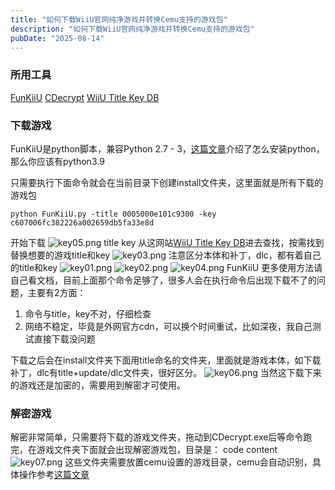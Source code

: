 ```yaml
---
title: "如何下载WiiU官网纯净游戏并转换Cemu支持的游戏包"
description: "如何下载WiiU官网纯净游戏并转换Cemu支持的游戏包"
pubDate: "2025-08-14"
---
```


### 所用工具
[FunKiiU][1]
[CDecrypt][2]
[WiiU Title Key DB][3]

### 下载游戏
FunKiiU是python脚本，兼容Python 2.7 - 3，[这篇文章][4]介绍了怎么安装python，那么你应该有python3.9

只需要执行下面命令就会在当前目录下创建install文件夹，这里面就是所有下载的游戏包

```shell
python FunKiiU.py -title 0005000e101c9300 -key c607006fc382226a002659db5fa33e8d
```
开始下载
![key05.png][5]
title key 从这网站[WiiU Title Key DB][6]进去查找，按需找到替换想要的游戏title和key
![key03.png][7]
注意区分本体和补丁，dlc，都有着自己的title和key
![key01.png][8]
![key02.png][9]
![key04.png][10]
FunKiiU 更多使用方法请自己看文档，目前上面那个命令足够了，很多人会在执行命令后出现下载不了的问题，主要有2方面：

 1. 命令与title，key不对，仔细检查
 2. 网络不稳定，毕竟是外网官方cdn，可以换个时间重试，比如深夜，我自己测试直接下载没问题

下载之后会在install文件夹下面用title命名的文件夹，里面就是游戏本体，如下载补丁，dlc有title+update/dlc文件夹，很好区分。
![key06.png][11]
当然这下载下来的游戏还是加密的，需要用到解密才可使用。

### 解密游戏
解密非常简单，只需要将下载的游戏文件夹，拖动到CDecrypt.exe后等命令跑完，在游戏文件夹下面就会出现解密游戏包，目录是：
code
content
![key07.png][12]
这些文件夹需要放置cemu设置的游戏目录，cemu会自动识别，具体操作参考[这篇文章][13]


  [1]: https://github.com/llakssz/FunKiiU
  [2]: https://github.com/VitaSmith/cdecrypt
  [3]: https://www.wiiuemulator.com/Game-Key-Database.htm
  [4]: ../bcml
  [5]: /img/1308899700.png
  [6]: https://www.wiiuemulator.com/Game-Key-Database.htm
  [7]: /img/1240419938.png
  [8]: /img/3138530599.png
  [9]: /img/13435778.png
  [10]: /img/1936986271.png
  [11]: /img/3304025844.png
  [12]: /img/3674555083.png
  [13]: ../the-legend-of-zelda-breath-of-the-wild-cemu-pc